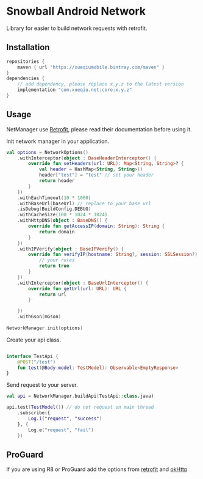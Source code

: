 Snowball Android Network
============

Library for easier to build network requests with retrofit.

## Installation

```groovy
repositories {
    maven { url "https://xueqiumobile.bintray.com/maven" }
}
dependencies {
    // add dependency, please replace x.y.z to the latest version
    implementation "com.xueqiu.net:core:x.y.z"
}
```

## Usage

NetManager use [Retrofit](https://github.com/square/retrofit), please read their documentation before using it.

Init network manager in your application.
```kotlin
val options = NetworkOptions()
    .withInterceptor(object : BaseHeaderInterceptor() {
        override fun setHeaders(url: URL): Map<String, String>? {
            val header = HashMap<String, String>()
            header["test"] = "test" // set your header
            return header
        }
    })
    .withEachTimeout(10 * 1000)
    .withBaseUrl(baseUrl) // replace to your base url
    .isDebug(BuildConfig.DEBUG)
    .withCacheSize(100 * 1024 * 1024)
    .withHttpDNS(object : BaseDNS() {
        override fun getAccessIP(domain: String): String {
            return domain
        }
    })
    .withIPVerify(object : BaseIPVerify() {
        override fun verifyIP(hostname: String?, session: SSLSession?): Boolean {
            // your rules
            return true
        }
    })
    .withInterceptor(object : BaseUrlInterceptor() {
        override fun getUrl(url: URL): URL {
            return url
        }

    })
    .withGson(mGson)
    
NetworkManager.init(options)
```

Create your api class.
```kotlin

interface TestApi {
    @POST("/test")
    fun test(@Body model: TestModel): Observable<EmptyResponse>
}
```

Send request to your server.
```kotlin
val api = NetworkManager.buildApi(TestApi::class.java)

api.test(TestModel()) // do not request on main thread
    .subscribe({
        Log.i("request", "success")
    }, {
        Log.e("request", "fail")
    })
```

## ProGuard
If you are using R8 or ProGuard add the options from [retrofit](https://github.com/square/retrofit/blob/master/retrofit/src/main/resources/META-INF/proguard/retrofit2.pro) and [okHttp](https://github.com/square/okhttp/blob/master/okhttp/src/main/resources/META-INF/proguard/okhttp3.pro)
